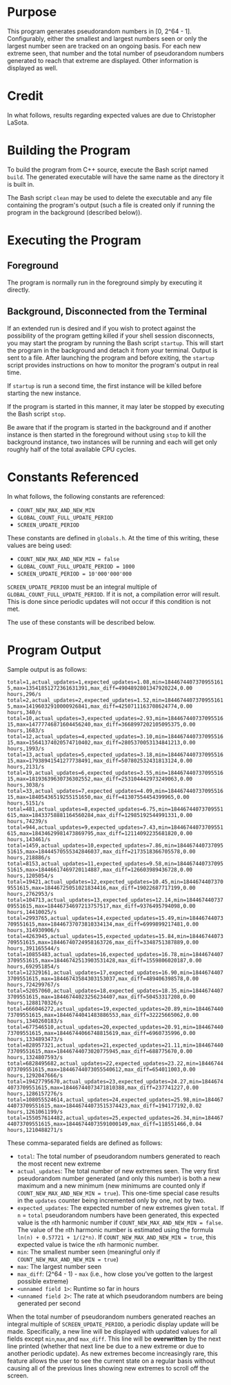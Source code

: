 # Purpose
This program generates pseudorandom numbers in [0, 2^64 - 1]. Configurably, either the smallest and largest numbers seen or only the largest number seen are tracked on an ongoing basis. For each new extreme seen, that number and the total number of pseudorandom numbers generated to reach that extreme are displayed. Other information is displayed as well.

# Credit
In what follows, results regarding expected values are due to Christopher LaSota.

# Building the Program
To build the program from C++ source, execute the Bash script named `build`. The generated executable will have the same name as the directory it is built in.

The Bash script `clean` may be used to delete the executable and any file containing the program's output (such a file is created only if running the program in the background (described below)).

# Executing the Program
## Foreground
The program is normally run in the foreground simply by executing it directly.

## Background, Disconnected from the Terminal
If an extended run is desired and if you wish to protect against the possibility of the program getting killed if your shell session disconnects, you may start the program by running the Bash script `startup`. This will start the program in the background and detach it from your terminal. Output is sent to a file. After launching the program and before exiting, the `startup` script provides instructions on how to monitor the program's output in real time.

If `startup` is run a second time, the first instance will be killed before starting the new instance.

If the program is started in this manner, it may later be stopped by executing the Bash script `stop`.

Be aware that if the program is started in the background and if another instance is then started in the foreground without using `stop` to kill the background instance, two instances will be running and each will get only roughly half of the total available CPU cycles.

# Constants Referenced
In what follows, the following constants are referenced:
- `COUNT_NEW_MAX_AND_NEW_MIN`
- `GLOBAL_COUNT_FULL_UPDATE_PERIOD`
- `SCREEN_UPDATE_PERIOD`

These constants are defined in `globals.h`. At the time of this writing, these values are being used:
- `COUNT_NEW_MAX_AND_NEW_MIN = false`
- `GLOBAL_COUNT_FULL_UPDATE_PERIOD = 1000`
- `SCREEN_UPDATE_PERIOD = 10'000'000'000`

`SCREEN_UPDATE_PERIOD` must be an integral multiple of `GLOBAL_COUNT_FULL_UPDATE_PERIOD`. If it is not, a compilation error will result. This is done since periodic updates will not occur if this condition is not met.

The use of these constants will be described below.

# Program Output
Sample output is as follows:

`total=1,actual_updates=1,expected_updates=1.08,min=18446744073709551615,max=13541851272361631391,max_diff=4904892801347920224,0.00 hours,296/s
total=2,actual_updates=2,expected_updates=1.52,min=18446744073709551615,max=14196032910000926841,max_diff=4250711163708624774,0.00 hours,340/s
total=10,actual_updates=3,expected_updates=2.93,min=18446744073709551615,max=14777746871604456240,max_diff=3668997202105095375,0.00 hours,1683/s
total=12,actual_updates=4,expected_updates=3.10,min=18446744073709551615,max=15641374020574710402,max_diff=2805370053134841213,0.00 hours,1993/s
total=13,actual_updates=5,expected_updates=3.18,min=18446744073709551615,max=17938941541277738491,max_diff=507802532431813124,0.00 hours,2131/s
total=19,actual_updates=6,expected_updates=3.55,min=18446744073709551615,max=18193639630736302552,max_diff=253104442973249063,0.00 hours,3038/s
total=33,actual_updates=7,expected_updates=4.09,min=18446744073709551615,max=18405436519255151650,max_diff=41307554454399965,0.00 hours,5151/s
total=481,actual_updates=8,expected_updates=6.75,min=18446744073709551615,max=18433758881164560284,max_diff=12985192544991331,0.00 hours,74239/s
total=944,actual_updates=9,expected_updates=7.43,min=18446744073709551615,max=18434629981473869795,max_diff=12114092235681820,0.00 hours,143461/s
total=1459,actual_updates=10,expected_updates=7.86,min=18446744073709551615,max=18444570555342846037,max_diff=2173518366705578,0.00 hours,218886/s
total=8153,actual_updates=11,expected_updates=9.58,min=18446744073709551615,max=18446617469720114887,max_diff=126603989436728,0.00 hours,1205054/s
total=19421,actual_updates=12,expected_updates=10.45,min=18446744073709551615,max=18446725051021834416,max_diff=19022687717199,0.00 hours,2762953/s
total=104713,actual_updates=13,expected_updates=12.14,min=18446744073709551615,max=18446734697213757517,max_diff=9376495794098,0.00 hours,14410025/s
total=2993765,actual_updates=14,expected_updates=15.49,min=18446744073709551615,max=18446737073810334134,max_diff=6999899217481,0.00 hours,314930906/s
total=4263945,actual_updates=15,expected_updates=15.84,min=18446744073709551615,max=18446740724958163726,max_diff=3348751387889,0.00 hours,391165544/s
total=10855483,actual_updates=16,expected_updates=16.78,min=18446744073709551615,max=18446742513903531428,max_diff=1559806020187,0.00 hours,692951854/s
total=12329161,actual_updates=17,expected_updates=16.90,min=18446744073709551615,max=18446743584303153037,max_diff=489406398578,0.00 hours,724299767/s
total=52057060,actual_updates=18,expected_updates=18.35,min=18446744073709551615,max=18446744023256234407,max_diff=50453317208,0.00 hours,1288170326/s
total=666046272,actual_updates=19,expected_updates=20.89,min=18446744073709551615,max=18446744041483886553,max_diff=32225665062,0.00 hours,1340260183/s
total=677546510,actual_updates=20,expected_updates=20.91,min=18446744073709551615,max=18446744066748815619,max_diff=6960735996,0.00 hours,1334893473/s
total=828957321,actual_updates=21,expected_updates=21.11,min=18446744073709551615,max=18446744073020775945,max_diff=688775670,0.00 hours,1324807593/s
total=6828495682,actual_updates=22,expected_updates=23.22,min=18446744073709551615,max=18446744073055540612,max_diff=654011003,0.00 hours,1292047666/s
total=19427795670,actual_updates=23,expected_updates=24.27,min=18446744073709551615,max=18446744073471810388,max_diff=237741227,0.00 hours,1286157276/s
total=108055524614,actual_updates=24,expected_updates=25.98,min=18446744073709551615,max=18446744073515374423,max_diff=194177192,0.02 hours,1261061199/s
total=155057614482,actual_updates=25,expected_updates=26.34,min=18446744073709551615,max=18446744073591000149,max_diff=118551466,0.04 hours,1210488271/s`

These comma-separated fields are defined as follows:
- `total`: The total number of pseudorandom numbers generated to reach the most recent new extreme
- `actual_updates`: The total number of new extremes seen. The very first pseudorandom number generated (and only this number) is both a new maximum and a new minimum (new minimums are counted only if `COUNT_NEW_MAX_AND_NEW_MIN = true`). This one-time special case results in the `updates` counter being incremented only by one, not by two.
- `expected_updates`: The expected number of new extremes given `total`. If `n` = `total` pseudorandom numbers have been generated, this expected value is the `n`th harmonic number if `COUNT_NEW_MAX_AND_NEW_MIN = false`. The value of the `n`th harmonic number is estimated using the formula `ln(n) + 0.57721 + 1/(2*n)`. If `COUNT_NEW_MAX_AND_NEW_MIN = true`, this expected value is twice the `n`th harmonic number.
- `min`: The smallest number seen (meaningful only if `COUNT_NEW_MAX_AND_NEW_MIN = true`)
- `max`: The largest number seen
- `max_diff`: (2^64 - 1) - `max` (i.e., how close you've gotten to the largest possible extreme)
- `<unnamed field 1>`: Runtime so far in hours
- `<unnamed field 2>`: The rate at which pseudorandom numbers are being generated per second

When the total number of pseudorandom numbers generated reaches an integral multiple of `SCREEN_UPDATE_PERIOD`, a periodic display update will be made. Specifically, a new line will be displayed with updated values for all fields except `min`,`max`,and `max_diff`. This line will be **overwritten** by the next line printed (whether that next line be due to a new extreme or due to another periodic update). As new extremes become increasingly rare, this feature allows the user to see the current state on a regular basis without causing all of the previous lines showing new extremes to scroll off the screen.

